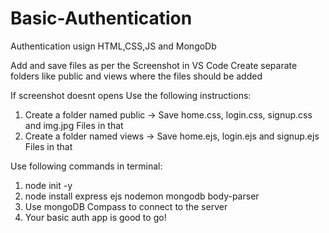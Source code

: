 # Basic-Authentication
Authentication usign HTML,CSS,JS and MongoDb

Add and save files as per the Screenshot in VS Code 
Create separate folders like public and views where the files should be added

If screenshot doesnt opens Use the following instructions:
1. Create a folder named public -> Save home.css, login.css, signup.css and img.jpg Files in that
2. Create a folder named views -> Save home.ejs, login.ejs and signup.ejs Files in that

Use following commands in terminal:
1. node init -y
2. node install express ejs nodemon mongodb body-parser
3. Use mongoDB Compass to connect to the server
4. Your basic auth app is good to go!
